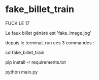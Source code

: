 # fake_billet_train

FUCK LE 17



Le faux billet généré est 'fake_image.jpg'

depuis le terminal, run ces 3 commandes :

cd fake_billet_train

pip install -r requirements.txt

python main.py
